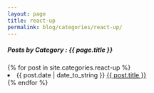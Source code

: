 ```yaml
---
layout: page
title: react-up
permalink: blog/categories/react-up/
---
```


<h5> Posts by Category : {{ page.title }} </h5>
<div class="card">
    {% for post in site.categories.react-up %}
        <li class="category-posts">
            <span>{{ post.date | date_to_string }}</span>
            <a href="{{ post.url }}">{{ post.title }}</a>
        </li>
    {% endfor %}
</div>

